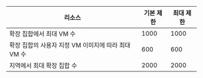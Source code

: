 | 리소스 | 기본 제한 | 최대 제한 |
| --- | --- | --- |
| 확장 집합에서 최대 VM 수 |1000 |1000 |
| 확장 집합의 사용자 지정 VM 이미지에 따라 최대 VM 수|600 |600 |
| 지역에서 최대 확장 집합 수 |2000 |2000 |

